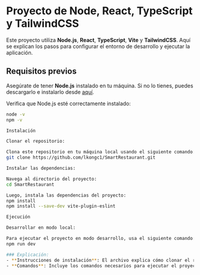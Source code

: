 # Proyecto de Node, React, TypeScript y TailwindCSS

Este proyecto utiliza **Node.js**, **React**, **TypeScript**, **Vite** y **TailwindCSS**. Aquí se explican los pasos para configurar el entorno de desarrollo y ejecutar la aplicación.

## Requisitos previos

Asegúrate de tener **Node.js** instalado en tu máquina. Si no lo tienes, puedes descargarlo e instalarlo desde [aquí](https://nodejs.org/).

Verifica que Node.js esté correctamente instalado:

```bash
node -v
npm -v

Instalación

Clonar el repositorio:

Clona este repositorio en tu máquina local usando el siguiente comando:
git clone https://github.com/lkongc1/SmartRestaurant.git

Instalar las dependencias:

Navega al directorio del proyecto:
cd SmartRestaurant

Luego, instala las dependencias del proyecto:
npm install
npm install --save-dev vite-plugin-eslint

Ejecución

Desarrollar en modo local:

Para ejecutar el proyecto en modo desarrollo, usa el siguiente comando:
npm run dev

### Explicación:
- **Instrucciones de instalación**: El archivo explica cómo clonar el repositorio, instalar las dependencias y ejecutar el proyecto.
- **Comandos**: Incluye los comandos necesarios para ejecutar el proyecto en desarrollo (`npm run dev`)
